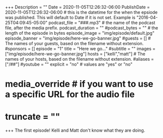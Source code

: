 +++
Description = ""
Date = 2020-11-05T12:26:32-06:00
PublishDate = 2020-11-05T12:26:32-06:00 # this is the datetime for the when the epsiode was published. This will default to Date if it is not set. Example is "2016-04-25T04:09:45-05:00"
podcast_file = "###.mp3" # the name of the podcast file, after the media prefix.
podcast_duration = ""
#podcast_bytes = "" # the length of the episode in bytes
episode_image = "img/episode/default.jpg"
episode_banner = "img/episode/here-we-go-banner.jpg"
#guests = [] # The names of your guests, based on the filename without extension.
#sponsors = []
episode = "1"
title = "Here we go..."
#subtitle = ""
images = ["img/episode/here-we-go-banner.jpg"]
hosts = ["kelli","matt"] # The names of your hosts, based on the filename without extension.
#aliases = ["/##"]
#youtube = ""
explicit = "no" # values are "yes" or "no"
# media_override # if you want to use a specific URL for the audio file
# truncate = ""
+++
The first episode! Kelli and Matt don't know what they are doing.